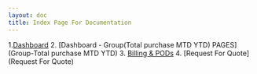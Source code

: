 ```yaml
---
layout: doc
title: Index Page For Documentation
---
```

1.[Dashboard](dashboard)
2. [Dashboard - Group(Total purchase MTD YTD) PAGES](Group-Total purchase MTD YTD)
3. [Billing & PODs](Billing_PODs)
4. [Request For Quote](Request For Quote) 
